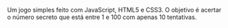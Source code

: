 Um jogo simples feito com JavaScript, HTML5 e CSS3. 
O objetivo é acertar o número secreto que está entre 1 e 100 com apenas 10 tentativas.
